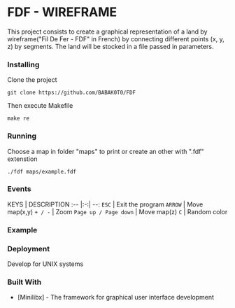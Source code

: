 # FDF - WIREFRAME

This project consists to create a graphical representation of a land by wireframe("Fil De Fer - FDF" in French) by connecting different points (x, y, z) by segments.
The land will be stocked in a file passed in parameters.

### Installing

Clone the project

```
git clone https://github.com/BABAK0T0/FDF
```

Then execute Makefile

```
make re
```

### Running

Choose a map in folder "maps" to print or create an other with ".fdf" extenstion

```
./fdf maps/example.fdf
```

### Events

KEYS | DESCRIPTION
:-- |:-:| --:
`ESC` | Exit the program
`ARROW` | Move map(x,y)
`+ / -` | Zoom
`Page up / Page down` | Move map(z)
`C` | Random color

### Example



### Deployment

Develop for UNIX systems

### Built With

* [Minilibx] - The framework for graphical user interface development

